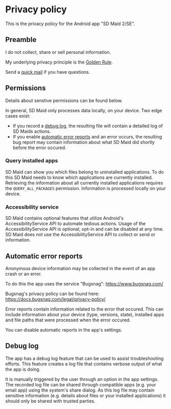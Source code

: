 # Privacy policy

This is the privacy policy for the Android app "SD Maid 2/SE".

## Preamble

I do not collect, share or sell personal information.

My underlying privacy principle is the [Golden Rule](https://en.wikipedia.org/wiki/Golden_Rule).

Send a [quick mail](mailto:support@darken.eu) if you have questions.

## Permissions

Details about senstive permissions can be found below.

In general, SD Maid only processes data locally, on your device. Two edge cases exist:

* If you record a [debug log](#debug-log), the resulting file will contain a detailed log of SD Maids actions.
* If you enable [automatic error reports](#automatic-error-reports) and an error occurs, the resulting bug report may
  contain information about what SD Maid did shortly before the error occured.

### Query installed apps

SD Maid can show you which files belong to uninstalled applications. To do this SD Maid needs to know which applications
are currently installed. Retrieving the information about all currently installed applications requires
the `QUERY_ALL_PACKAGES` permission. Information is processed locally on your device.

### Accessibility service

SD Maid contains optional features that utilize Android's AccessibilityService API to automate tedious actions. Usage of
the AccessibilityService API is optional, opt-in and can be disabled at any time. SD Maid does not use the
AccessibilityService API to collect or send or information.

## Automatic error reports

Anonymous device information may be collected in the event of an app crash or an error.

To do this the app uses the service "Bugsnag":
https://www.bugsnag.com/

Bugsnag's privacy policy can be found here:
https://docs.bugsnag.com/legal/privacy-policy/

Error reports contain information related to the error that occured. This can include information about your device (type, versions, state), installed apps and file paths that were processed when the error occured.

You can disable automatic reports in the app's settings.

## Debug log

The app has a debug log feature that can be used to assist troubleshooting efforts.
This feature creates a log file that contains verbose output of what the app is doing. 

It is manually triggered by the user through an option in the app settings.
The recorded log file can be shared through compatible apps (e.g. your email app) using the system's share dialog.
As this log file may contain sensitive information (e.g. details about files or your installed applications) it should only be shared with trusted parties.
